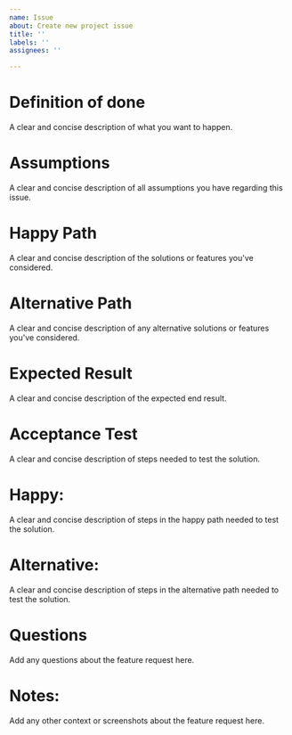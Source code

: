 ```yaml
---
name: Issue
about: Create new project issue
title: ''
labels: ''
assignees: ''

---
```


# Definition of done
A clear and concise description of what you want to happen.

# Assumptions
A clear and concise description of all assumptions you have regarding this issue.

# Happy Path
A clear and concise description of the solutions or features you've considered.

# Alternative Path
A clear and concise description of any alternative solutions or features you've considered.

# Expected Result
A clear and concise description of the expected end result.

# Acceptance Test
A clear and concise description of steps needed to test the solution.

# Happy:
A clear and concise description of steps in the happy path needed to test the solution.

# Alternative:
A clear and concise description of steps in the alternative path needed to test the solution.

# Questions
Add any questions about the feature request here.

# Notes:
Add any other context or screenshots about the feature request here.